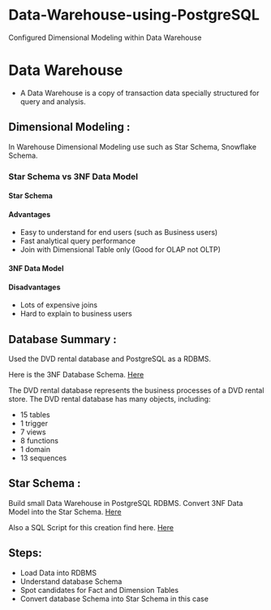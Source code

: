 # Data-Warehouse-using-PostgreSQL
Configured Dimensional Modeling within Data Warehouse 

# Data Warehouse

- A Data Warehouse is a copy of transaction data specially structured for query and analysis. 

## Dimensional Modeling :

In Warehouse Dimensional Modeling use such as Star Schema, Snowflake Schema.
 

### Star Schema vs 3NF Data Model
#### Star Schema
#### Advantages 
- Easy to understand for end users (such as Business users)
- Fast analytical query performance 
- Join with Dimensional Table only (Good for OLAP not OLTP)

#### 3NF Data Model
#### Disadvantages

- Lots of expensive joins 
- Hard to explain to business users


## Database Summary :

Used the DVD rental database and PostgreSQL as a RDBMS.

Here is the 3NF Database Schema. [Here](https://github.com/Manav-56/Data-Warehouse-using-PostgreSQL/blob/main/3NF%20.png)

The DVD rental database represents the business processes of a DVD rental store. The DVD rental database has many objects, including:

- 15 tables
- 1 trigger
- 7 views
- 8 functions
- 1 domain
- 13 sequences

## Star Schema :

Build small Data Warehouse in PostgreSQL RDBMS. Convert 3NF Data Model into the Star Schema. [Here](https://github.com/Manav-56/Data-Warehouse-using-PostgreSQL/blob/main/start_schema.png)

Also a SQL Script for this creation find here. [Here](https://github.com/Manav-56/Data-Warehouse-using-PostgreSQL/blob/main/query.sql)
## Steps:
 - Load Data into RDBMS
 - Understand database Schema
 - Spot candidates for Fact and Dimension Tables
 - Convert database Schema into Star Schema in this case




